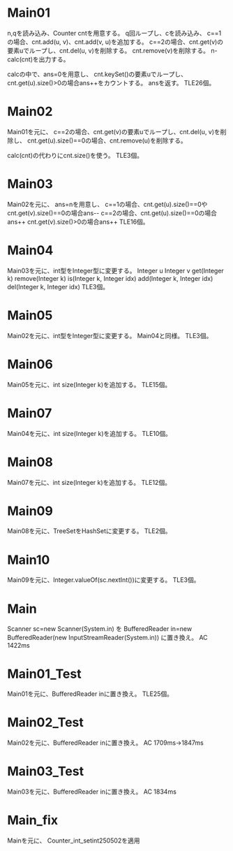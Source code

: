 # Main01
n,qを読み込み、Counter cntを用意する。
q回ループし、cを読み込み、
c==1の場合、cnt.add(u, v)、cnt.add(v, u)を追加する。
c==2の場合、cnt.get(v)の要素uでループし、cnt.del(u, v)を削除する。
cnt.remove(v)を削除する。
n-calc(cnt)を出力する。

calcの中で、ans=0を用意し、
cnt.keySet()の要素uでループし、
cnt.get(u).size()>0の場合ans++をカウントする。
ansを返す。
TLE26個。

# Main02
Main01を元に、
c==2の場合、cnt.get(v)の要素uでループし、cnt.del(u, v)を削除し、
cnt.get(u).size()==0の場合、cnt.remove(u)を削除する。

calc(cnt)の代わりにcnt.size()を使う。
TLE3個。

# Main03
Main02を元に、
ans=nを用意し、
c==1の場合、cnt.get(u).size()==0やcnt.get(v).size()==0の場合ans--
c==2の場合、cnt.get(u).size()==0の場合ans++
cnt.get(v).size()>0の場合ans++
TLE16個。

# Main04
Main03を元に、int型をInteger型に変更する。
Integer u
Integer v
get(Integer k)
remove(Integer k)
is(Integer k, Integer idx)
add(Integer k, Integer idx)
del(Integer k, Integer idx)
TLE3個。

# Main05
Main02を元に、int型をInteger型に変更する。
Main04と同様。
TLE3個。

# Main06
Main05を元に、int size(Integer k)を追加する。
TLE15個。

# Main07
Main04を元に、int size(Integer k)を追加する。
TLE10個。

# Main08
Main07を元に、int size(Integer k)を追加する。
TLE12個。

# Main09
Main08を元に、TreeSetをHashSetに変更する。
TLE2個。

# Main10
Main09を元に、Integer.valueOf(sc.nextInt())に変更する。
TLE3個。

# Main
Scanner sc=new Scanner(System.in)
を
BufferedReader in=new BufferedReader(new InputStreamReader(System.in))
に置き換え。
AC 1422ms

# Main01\_Test
Main01を元に、BufferedReader inに置き換え。
TLE25個。

# Main02\_Test
Main02を元に、BufferedReader inに置き換え。
AC 1709ms->1847ms

# Main03\_Test
Main03を元に、BufferedReader inに置き換え。
AC 1834ms

# Main\_fix
Mainを元に、
Counter_int_setint250502を適用

